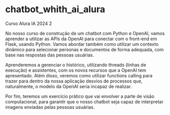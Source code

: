 # chatbot_whith_ai_alura
Curso Alura IA 2024 2

No nosso curso de construção de um chatbot com Python e OpenAI, vamos aprender a utilizar as APIs da OpenAI para conectar com o front-end em Flask, usando Python. Vamos abordar também como utilizar um contexto dinâmico para selecionar personas e documentos de forma adequada, com base nas respostas das pessoas usuárias.

Aprenderemos a gerenciar o histórico, utilizando threads (linhas de execução) e assistentes, com os novos recursos que a OpenAI tem apresentado. Além disso, veremos como utilizar functions calling para trazer para dentro da nossa aplicação desvios de processos que, naturalmente, o modelo da OpenAI seria incapaz de realizar.

Por fim, teremos um exercício prático que vai envolver a parte de visão computacional, para garantir que o nosso chatbot seja capaz de interpretar imagens enviadas pelas pessoas usuárias.